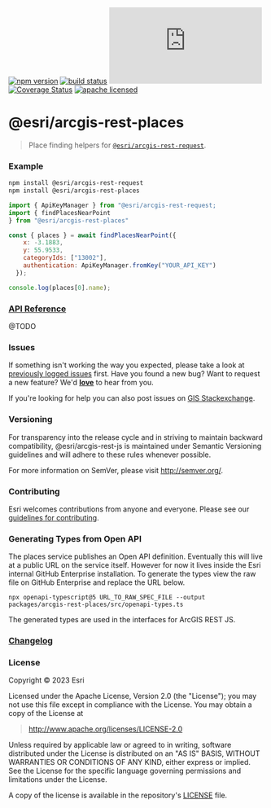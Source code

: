 [![npm version][npm-img]][npm-url]
[![build status][travis-img]][travis-url]
[![gzip bundle size][gzip-image]][npm-url]
[![Coverage Status][coverage-img]][coverage-url]
[![apache licensed](https://img.shields.io/badge/license-Apache-green.svg?style=flat-square)](https://raw.githubusercontent.com/Esri/arcgis-rest-js/master/LICENSE)

[npm-img]: https://img.shields.io/npm/v/@esri/arcgis-rest-places.svg?style=flat-square
[npm-url]: https://www.npmjs.com/package/@esri/arcgis-rest-places
[travis-img]: https://img.shields.io/travis/Esri/arcgis-rest-js/master.svg?style=flat-square
[travis-url]: https://travis-ci.org/Esri/arcgis-rest-js
[gzip-image]: https://img.badgesize.io/https://unpkg.com/@esri/arcgis-rest-places/dist/bundled/places.umd.min.js?compression=gzip
[coverage-img]: https://codecov.io/gh/Esri/arcgis-rest-js/branch/master/graph/badge.svg
[coverage-url]: https://codecov.io/gh/Esri/arcgis-rest-js

# @esri/arcgis-rest-places

> Place finding helpers for [`@esri/arcgis-rest-request`](https://github.com/Esri/arcgis-rest-js).

### Example

```bash
npm install @esri/arcgis-rest-request
npm install @esri/arcgis-rest-places
```

```js
import { ApiKeyManager } from "@esri/arcgis-rest-request;
import { findPlacesNearPoint 
} from "@esri/arcgis-rest-places"

const { places } = await findPlacesNearPoint({
    x: -3.1883,
    y: 55.9533,
    categoryIds: ["13002"],
    authentication: ApiKeyManager.fromKey("YOUR_API_KEY")
  });

console.log(places[0].name);
```

### [API Reference](https://developers.arcgis.com/arcgis-rest-js/api-reference/arcgis-rest-places/)

@TODO

### Issues

If something isn't working the way you expected, please take a look at [previously logged issues](https://github.com/Esri/arcgis-rest-js/issues) first. Have you found a new bug? Want to request a new feature? We'd [**love**](https://github.com/Esri/arcgis-rest-js/issues/new) to hear from you.

If you're looking for help you can also post issues on [GIS Stackexchange](http://gis.stackexchange.com/questions/ask?tags=esri-oss).

### Versioning

For transparency into the release cycle and in striving to maintain backward compatibility, @esri/arcgis-rest-js is maintained under Semantic Versioning guidelines and will adhere to these rules whenever possible.

For more information on SemVer, please visit <http://semver.org/>.

### Contributing

Esri welcomes contributions from anyone and everyone. Please see our [guidelines for contributing](CONTRIBUTING.md).

### Generating Types from Open API

The places service publishes an Open API definition. Eventually this will live at a public URL on the service itself. However for now it lives inside the Esri internal GitHub Enterprise installation. To generate the types view the raw file on GitHub Enterprise and replace the URL below.

```
npx openapi-typescript@5 URL_TO_RAW_SPEC_FILE --output packages/arcgis-rest-places/src/openapi-types.ts
```

The generated types are used in the interfaces for ArcGIS REST JS.

### [Changelog](https://github.com/Esri/arcgis-rest-js/blob/master/CHANGELOG.md)

### License

Copyright &copy; 2023 Esri

Licensed under the Apache License, Version 2.0 (the "License");
you may not use this file except in compliance with the License.
You may obtain a copy of the License at

> http://www.apache.org/licenses/LICENSE-2.0

Unless required by applicable law or agreed to in writing, software
distributed under the License is distributed on an "AS IS" BASIS,
WITHOUT WARRANTIES OR CONDITIONS OF ANY KIND, either express or implied.
See the License for the specific language governing permissions and
limitations under the License.

A copy of the license is available in the repository's [LICENSE](../../LICENSE) file.
